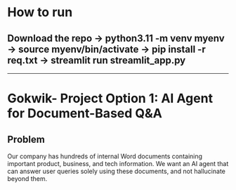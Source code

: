 # How to run
## Download the repo -> python3.11 -m venv myenv -> source myenv/bin/activate -> pip install -r req.txt -> streamlit run streamlit_app.py

-----------------------------------------------------------------------------------------------------------------------------------------------------------

# Gokwik- Project Option 1: AI Agent for Document-Based Q&A
## Problem
Our company has hundreds of internal Word documents containing important product,
business, and tech information. We want an AI agent that can answer user queries solely
using these documents, and not hallucinate beyond them.
